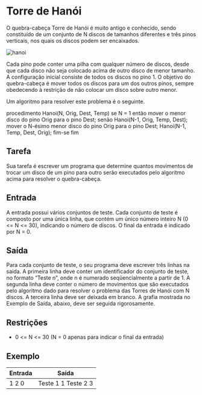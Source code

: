 # Torre de Hanói

O quebra-cabeça Torre de Hanói é muito antigo e conhecido, sendo constituído de um conjunto de N discos de tamanhos diferentes e três pinos verticais, nos quais os discos podem ser encaixados.

![hanoi](https://github.com/gaabrieltorres7/congenial-code-challenges/assets/98062444/82575a1a-cd8c-43ae-a433-acd61c7c720a)


Cada pino pode conter uma pilha com qualquer número de discos, desde que cada disco não seja colocado acima de outro disco de menor tamanho. A configuração inicial consiste de todos os discos no pino 1. O objetivo do quebra-cabeça é mover todos os discos para um dos outros pinos, sempre obedecendo à restrição de não colocar um disco sobre outro menor.

Um algoritmo para resolver este problema é o seguinte.

procedimento Hanoi(N, Orig, Dest, Temp)
se N = 1 então
mover o menor disco do pino Orig para o pino Dest;
senão
Hanoi(N-1, Orig, Temp, Dest);
mover o N-ésimo menor disco do pino Orig para o pino Dest;
Hanoi(N-1, Temp, Dest, Orig);
fim-se
fim

## Tarefa

Sua tarefa é escrever um programa que determine quantos movimentos de trocar um disco de um pino para outro serão executados pelo algoritmo acima para resolver o quebra-cabeça.

## Entrada

A entrada possui vários conjuntos de teste. Cada conjunto de teste é composto por uma única linha, que contém um único número inteiro N (0 <= N <= 30), indicando o número de discos. O final da entrada é indicado por N = 0.

## Saída

Para cada conjunto de teste, o seu programa deve escrever três linhas na saída. A primeira linha deve conter um identificador do conjunto de teste, no formato “Teste n”, onde n é numerado seqüencialmente a partir de 1. A segunda linha deve conter o número de movimentos que são executados pelo algoritmo dado para resolver o problema das Torres de Hanói com N discos. A terceira linha deve ser deixada em branco. A grafia mostrada no Exemplo de Saída, abaixo, deve ser seguida rigorosamente.

## Restrições

- 0 <= N <= 30 (N = 0 apenas para indicar o final da entrada)

## Exemplo

| Entrada | Saída               |
| ------- | ------------------- |
| 1 2 0   | Teste 1 1 Teste 2 3 |
